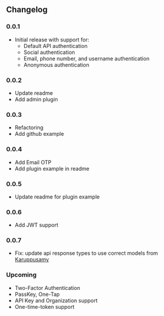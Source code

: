 ## Changelog

### 0.0.1

- Initial release with support for:
    - Default API authentication
    - Social authentication
    - Email, phone number, and username authentication
    - Anonymous authentication

### 0.0.2

- Update readme
- Add admin plugin

### 0.0.3

- Refactoring
- Add github example

### 0.0.4

- Add Email OTP
- Add plugin example in readme

### 0.0.5

- Update readme for plugin example

### 0.0.6

- Add JWT support

### 0.0.7

- Fix: update api response types to use correct models from [Karuppusamy](https://github.com/karuppusamy-d)

### Upcoming

- Two-Factor Authentication
- PassKey, One-Tap
- API Key and Organization support
- One-time-token support